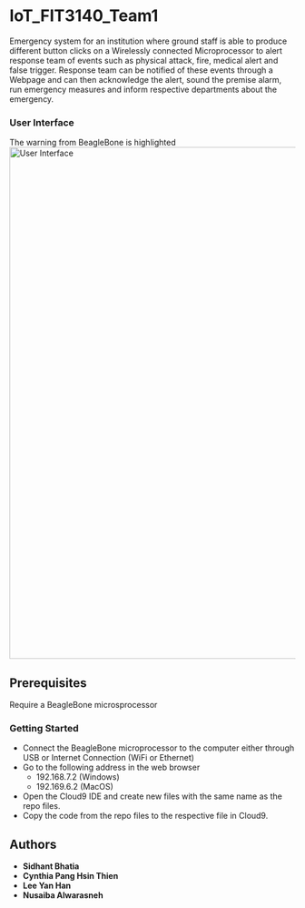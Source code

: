 # IoT_FIT3140_Team1

Emergency system for an institution where ground staff is able to produce different button clicks on a Wirelessly connected Microprocessor to alert response team of events such as physical attack, fire, medical alert and false trigger. Response team can be notified of these events through a Webpage and can then acknowledge the alert, sound the premise alarm, run emergency measures and inform respective departments about the emergency.

### User Interface
The warning from BeagleBone is highlighted
<img width="900" alt="User Interface" src="https://user-images.githubusercontent.com/30483239/60526341-c0c38a00-9d22-11e9-8a93-7cb0dca12c1c.png">

## Prerequisites
Require a BeagleBone microsprocessor 

### Getting Started
- Connect the BeagleBone microprocessor to the computer either through USB or Internet Connection (WiFi or Ethernet)
- Go to the following address in the web browser
    * 192.168.7.2 (Windows)
    * 192.169.6.2 (MacOS)
- Open the Cloud9 IDE and create new files with the same name as the repo files.
- Copy the code from the repo files to the respective file in Cloud9.

## Authors
* **Sidhant Bhatia** 
* **Cynthia Pang Hsin Thien**
* **Lee Yan Han**
* **Nusaiba Alwarasneh**

